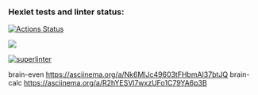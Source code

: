 ### Hexlet tests and linter status:
[![Actions Status](https://github.com/MT-cod/php-project-lvl1/workflows/hexlet-check/badge.svg)](https://github.com/MT-cod/php-project-lvl1/actions)

<a href="https://codeclimate.com/github/codeclimate/codeclimate/maintainability"><img src="https://api.codeclimate.com/v1/badges/a99a88d28ad37a79dbf6/maintainability" /></a>

[![superlinter](https://github.com/MT-cod/php-project-lvl1/workflows/superlinter/badge.svg)](https://github.com/MT-cod/php-project-lvl1/actions)

brain-even https://asciinema.org/a/Nk6MlJc49603tFHbmAI37btJQ
brain-calc https://asciinema.org/a/R2hYESVl7wxzUFo1C79YA6p3B
